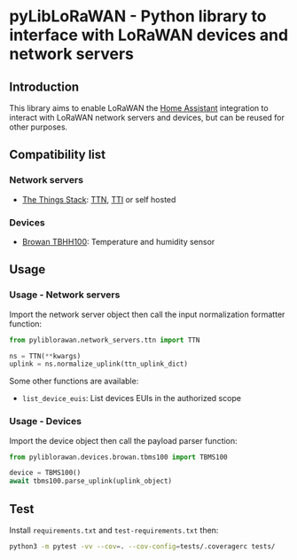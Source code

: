 # pyLibLoRaWAN - Python library to interface with LoRaWAN devices and network servers

## Introduction

This library aims to enable LoRaWAN the [Home Assistant](https://www.home-assistant.io/) integration to interact with LoRaWAN network servers and devices, but can be reused for other purposes.

## Compatibility list

### Network servers

- [The Things Stack](https://www.thethingsindustries.com/docs/getting-started/the-things-stack-basics/): [TTN](https://www.thethingsnetwork.org/), [TTI](https://www.thethingsindustries.com/) or self hosted

### Devices

- [Browan TBHH100](https://www.browan.com/product/temperature-humidity-sensor/detail): Temperature and humidity sensor

## Usage

### Usage - Network servers

Import the network server object then call the input normalization formatter function:

```Python
from pyliblorawan.network_servers.ttn import TTN

ns = TTN(**kwargs)
uplink = ns.normalize_uplink(ttn_uplink_dict)
```

Some other functions are available:

- `list_device_euis`: List devices EUIs in the authorized scope

### Usage - Devices

Import the device object then call the payload parser function:

```Python
from pyliblorawan.devices.browan.tbms100 import TBMS100

device = TBMS100()
await tbms100.parse_uplink(uplink_object)
```

## Test

Install `requirements.txt` and `test-requirements.txt` then:

```bash
python3 -m pytest -vv --cov=. --cov-config=tests/.coveragerc tests/
```
